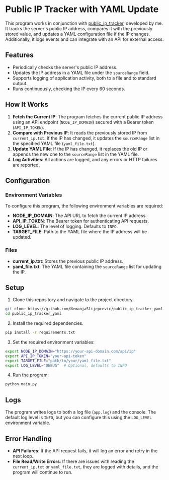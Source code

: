 # Public IP Tracker with YAML Update

This program works in conjunction with [public_ip_tracker](https://github.com/NemanjaSlijepcevic/public_ip_tracker), developed by me. It tracks the server's public IP address, compares it with the previously stored value, and updates a YAML configuration file if the IP changes. Additionally, it logs events and can integrate with an API for external access.

## Features

- Periodically checks the server's public IP address.
- Updates the IP address in a YAML file under the `sourceRange` field.
- Supports logging of application activity, both to a file and to standard output.
- Runs continuously, checking the IP every 60 seconds.

## How It Works

1. **Fetch the Current IP**: The program fetches the current public IP address using an API endpoint (`NODE_IP_DOMAIN`) secured with a Bearer token (`API_IP_TOKEN`).
2. **Compare with Previous IP**: It reads the previously stored IP from `current_ip.txt`. If the IP has changed, it updates the `sourceRange` list in the specified YAML file (`yaml_file.txt`).
3. **Update YAML File**: If the IP has changed, it replaces the old IP or appends the new one to the `sourceRange` list in the YAML file.
4. **Log Activities**: All actions are logged, and any errors or HTTP failures are reported.

## Configuration

### Environment Variables

To configure this program, the following environment variables are required:

- **NODE_IP_DOMAIN**: The API URL to fetch the current IP address.
- **API_IP_TOKEN**: The Bearer token for authenticating API requests.
- **LOG_LEVEL**: The level of logging. Defaults to `INFO`.
- **TARGET_FILE**: Path to the YAML file where the IP address will be updated.
  
### Files

- **current_ip.txt**: Stores the previous public IP address.
- **yaml_file.txt**: The YAML file containing the `sourceRange` list for updating the IP.

## Setup

1. Clone this repository and navigate to the project directory.

~~~bash
git clone https://github.com/NemanjaSlijepcevic/public_ip_tracker_yaml.git
cd public_ip_tracker_yaml
~~~

2. Install the required dependencies.

~~~bash
pip install -r requirements.txt
~~~

3. Set the required environment variables:

~~~bash
export NODE_IP_DOMAIN="https://your-api-domain.com/api/ip"
export API_IP_TOKEN="your-api-token"
export TARGET_FILE="path/to/your/yaml_file.txt"
export LOG_LEVEL="DEBUG"  # Optional, defaults to INFO
~~~

4. Run the program:

~~~bash
python main.py
~~~

## Logs

The program writes logs to both a log file (`app.log`) and the console. The default log level is `INFO`, but you can configure this using the `LOG_LEVEL` environment variable.

## Error Handling

- **API Failures**: If the API request fails, it will log an error and retry in the next loop.
- **File Read/Write Errors**: If there are issues with reading the `current_ip.txt` or `yaml_file.txt`, they are logged with details, and the program will continue to run.
